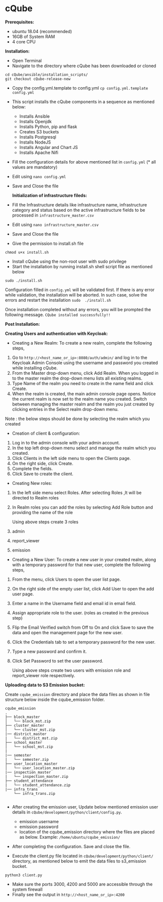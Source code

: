<h1>cQube</h1>

<b>Prerequisites:</b>
- ubuntu 18.04 (recommended)
- 16GB of System RAM
- 4 core CPU

<b>Installation:</b>
- Open Terminal
- Navigate to the directory where cQube has been downloaded or cloned 
```
cd cQube/ansible/installation_scripts/
git checkout cQube-release-new
```
- Copy the config.yml.template to config.yml 
`cp config.yml.template config.yml`
- This script installs the cQube components in a sequence as mentioned below:
  - Installs Ansible
  - Installs Openjdk
  - Installs Python, pip and flask
  - Creates S3 buckets
  - Installs Postgresql
  - Installs NodeJS
  - Installs Angular and Chart JS
  - Installs Apache Nifi
- Fill the configuration details for above mentioned list in `config.yml` (* all values are mandatory)
- Edit using `nano config.yml`
- Save and Close the file

  <b>Initialization of infrastructure fileds:</b>
- Fill the Infrastructure details like infrastructure name, infrastructure category and status based on the 
  active infrastructure fields to be processed in `infrastructure_master.csv`
- Edit using `nano infrastructure_master.csv`
- Save and Close the file

- Give the permission to install.sh file
```
chmod u+x install.sh
```
- Install cQube using the non-root user with sudo privilege
- Start the installation by running install.sh shell script file as mentioned below
```
sudo ./install.sh
```
Configuration filled in `config.yml` will be validated first. If there is any error while validation, the installation will be aborted. In such case, solve the errors and restart the installation `sudo  ./install.sh`

Once installation completed without any errors, you will be prompted the following message. 
```CQube installed successfully!!``` 

<b>Post Installation:</b>

<b> Creating Users and authentication with Keycloak:</b>

- Creating a New Realm:
To create a new realm, complete the following steps,

1) Go to ```http://<host_name_or_ip>:8080/auth/admin/``` and log in to the Keycloak Admin Console using the username and password you created while installing cQube. 
2) From the Master drop-down menu, click Add Realm. When you logged in to the master realm the drop-down menu lists all existing realms. 
3) Type Name of the realm you need to create in the name field and click Create.
4) When the realm is created, the main admin console page opens. Notice the current realm is now set to the realm name you created. Switch between managing the master realm and the realm you just created by clicking entries in the Select realm drop-down menu.

Note : the below steps should be done by selecting the realm which you created

- Creation of client & configuration:

1) Log in to the admin console with your admin account. 
2) In the top left drop-down menu select and manage the realm which you created. 
3) Click Clients in the left side menu to open the Clients page.
4) On the right side, click Create.
5) Complete the fields.
6) Click Save to create the client. 

- Creating New roles:

1) In the left side menu select Roles. After selecting Roles ,It will be directed to Realm roles
2) In Realm roles you can add the roles by selecting Add Role button and providing the name of the role

   Using above steps create 3 roles
1) admin
2) report_viewer
3) emission

- Creating a New User:
To create a new user in your created realm, along with a temporary password for that new user, complete the following steps,

1) From the menu, click Users to open the user list page. 
2) On the right side of the empty user list, click Add User to open the add user page. 
3) Enter a name in the Username field and email id in email field.
4) Assign appropriate role to the user. (roles as created in the previous step)
5) Flip the Email Verified switch from Off to On and click Save to save the data and open the management page for the new user.
6) Click the Credentials tab to set a temporary password for the new user. 
7) Type a new password and confirm it. 
8) Click Set Password to set the user password.

   Using above steps create two users with emission role and report_viewer role respectively.

<b>Uploading data to S3 Emission bucket:</b>

Create `cqube_emission` directory and place the data files as shown in file structure below inside the cqube_emission folder.

```
cqube_emission
.
├── block_master
│   └── block_mst.zip
├── cluster_master
│   └── cluster_mst.zip
|── district_master
|   └── district_mst.zip
├── school_master
│   └── school_mst.zip
|
|── semester
|   └── semester.zip
├── user_location_master
│   └── user_location_master.zip
|── inspection_master
|   └── inspection_master.zip
├── student_attendance
|   └── student_attendance.zip
|── infra_trans
    └── infra_trans.zip
    
```
- After creating the emission user, Update below mentioned emission user details in `cQube/development/python/client/config.py`.
  - emission username 
  - emission password
  - location of the cqube_emission directory where the files are placed as below. Example: `/home/ubuntu/cqube_emission/`

- After completing the configuration. Save and close the file.
- Execute the client.py file located in `cQube/development/python/client/` directory, as mentioned below to emit the data files to s3_emission bucket. 
```
python3 client.py
```
- Make sure the ports 3000, 4200 and 5000 are accessible through the system firewall
- Finally see the output in ```http://<host_name_or_ip>:4200```
